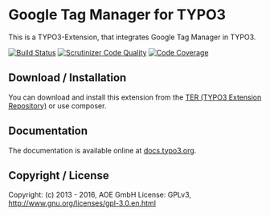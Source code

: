 # Google Tag Manager for TYPO3

This is a TYPO3-Extension, that integrates Google Tag Manager in TYPO3.

[![Build Status](https://travis-ci.org/AOEpeople/TYPO3-Google-Tag-Manager.svg?branch=master)](https://travis-ci.org/AOEpeople/TYPO3-Google-Tag-Manager)
[![Scrutinizer Code Quality](https://scrutinizer-ci.com/g/AOEpeople/TYPO3-Google-Tag-Manager/badges/quality-score.png?b=master)](https://scrutinizer-ci.com/g/AOEpeople/TYPO3-Google-Tag-Manager/?branch=master)
[![Code Coverage](https://scrutinizer-ci.com/g/AOEpeople/TYPO3-Google-Tag-Manager/badges/coverage.png?b=master)](https://scrutinizer-ci.com/g/AOEpeople/TYPO3-Google-Tag-Manager/?branch=master)

## Download / Installation

You can download and install this extension from the [TER (TYPO3 Extension Repository)][1] or use composer.

## Documentation

The documentation is available online at [docs.typo3.org][2].

## Copyright / License

Copyright: (c) 2013 - 2016, AOE GmbH
License: GPLv3, <http://www.gnu.org/licenses/gpl-3.0.en.html>

[1]: http://typo3.org/extensions/repository/view/google_tag_manager
[2]: http://docs.typo3.org/typo3cms/extensions/google_tag_manager/

